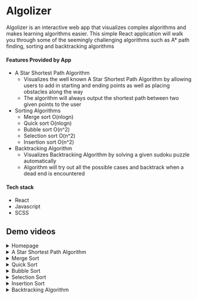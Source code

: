 # Algolizer #

Algolizer is an interactive web app that visualizes complex algorithms and makes learning algorithms easier. This simple React application will walk you through some of the seemingly challenging algorithms such as A* path finding, sorting and backtracking algorithms

#### Features Provided by App
* A Star Shortest Path Algorithm
    * Visualizes the well known A Star Shortest Path Algorithm by allowing users to add in starting and ending points as well as placing obstacles along the way
    * The algorithm will always output the shortest path between two given points to the user
* Sorting Algorithms
    * Merge sort O(nlogn)
    * Quick sort O(nlogn)
    * Bubble sort O(n^2)
    * Selection sort O(n^2)
    * Insertion sort O(n^2)
* Backtracking Algorithm
    * Visualizes Backtracking Algorithm by solving a given sudoku puzzle automatically
    * Algorithm will try out all the possible cases and backtrack when a dead end is encountered 

#### Tech stack
- React
- Javascript
- SCSS

## Demo videos ##
<details>
  <summary>Homepage</summary>
  <img src="https://user-images.githubusercontent.com/57489399/121903210-a7267c00-cd5a-11eb-9d72-8e6928a6d069.gif" name="Homepage">
</details>
<details>
  <summary>A Star Shortest Path Algorithm</summary>
  <img src="https://user-images.githubusercontent.com/57489399/121906094-5b290680-cd5d-11eb-9332-253372675de2.gif" name="Homepage">
</details>
<details>
  <summary>Merge Sort</summary>
  <img src="https://user-images.githubusercontent.com/57489399/121905324-9ecf4080-cd5c-11eb-97d1-634daf85e051.gif" name="Merge Sort">
</details>
<details>
  <summary>Quick Sort</summary>
  <img src="https://user-images.githubusercontent.com/57489399/121905335-a1ca3100-cd5c-11eb-969c-47b148dc0b8a.gif" name="Quick Sort">
</details>
<details>
  <summary>Bubble Sort</summary>
  <img src="https://user-images.githubusercontent.com/57489399/121903447-e523a000-cd5a-11eb-8be7-7eae275532b4.gif" name="Bubble Sort">
</details>
<details>
  <summary>Selection Sort</summary>
  <img src="https://user-images.githubusercontent.com/57489399/121905728-0b4a3f80-cd5d-11eb-84bf-d3d3c19f96be.gif" name="Selection Sort">
</details>
<details>
  <summary>Insertion Sort</summary>
  <img src="https://user-images.githubusercontent.com/57489399/121904870-27011600-cd5c-11eb-82be-3e0bb5d3613a.gif" name="Insertion Sort">
</details>
<details>
  <summary>Backtracking Algorithm</summary>
  <img src="https://user-images.githubusercontent.com/57489399/103148657-17394980-479d-11eb-889b-9585c72738d3.gif" name="Sorting Algorithms">
</details>
